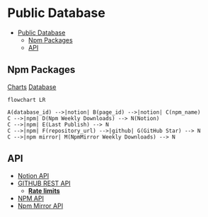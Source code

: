 # Public Database

- [Public Database](#public-database)
  - [Npm Packages](#npm-packages)
  - [API](#api)

## Npm Packages

[Charts](https://public-database-charts.imzbb.cc/)
[Database](https://zhengbangbo.notion.site/75dc1174b0394f04acde30a004683f68?v=f6eac247a5be498d8387ad3febdbd548)

```mermaid
flowchart LR

A(database_id) -->|notion| B(page_id) -->|notion| C(npm_name)
C -->|npm| D(Npm Weekly Downloads) --> N(Notion)
C -->|npm| E(Last Publish) --> N
C -->|npm| F(repository_url) -->|github| G(GitHub Star) --> N
C -->|npm mirror| M(NpmMirror Weekly Downloads) --> N
```

## API

- [Notion API](https://developers.notion.com/reference)
- [GITHUB REST API](https://docs.github.com/en/rest)
  - [**Rate limits**](https://docs.github.com/en/rest/overview/resources-in-the-rest-api?apiVersion=2022-11-28#rate-limiting)
- [NPM API](./src/api/npm.ts)
- [Npm Mirror API](./src/api/npmmirror.ts)
